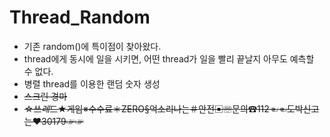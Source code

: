# Thread_Random

 * 기존 random()에 특이점이 찾아왔다.
 * thread에게 동시에 일을 시키면, 어떤 thread가 일을 빨리 끝날지 아무도 예측할 수 없다.
 * 병렬 thread를 이용한 랜덤 숫자 생성
 * ~~스크린 경마~~
 * ~~☆쓰$레$드★게임※수수료＊ZERO§억소리나는＃안전▣☏문의☎112☜☜도박신고는♥30179☞☞~~
